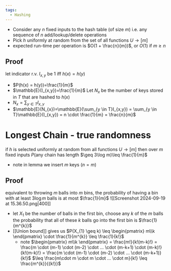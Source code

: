 ```yaml
---
tags:
  - Hashing
---
```

- Consider any $n$ fixed inputs to the hash table (of size $m$) i.e. any sequence of $n$ add/lookup/delete operations
- Pick $h$ uniformly at random from the set of all functions $U \to [m]$ 
- expected run-time per operation is $O(1 + \frac{n}{m})$, or $O(1)$ if $m \geq n$
## Proof
let indicator r.v. $I_{x,y}$ be $1$ iff $h(x) = h(y)$ 
- $P(h(x) = h(y))=\frac{1}{m}$
- $\mathbb{E}(I_{x,y})=\frac{1}{m}$
Let $N_{x}$ be the number of keys stored in $T$ that are hashed to $h(x)$
- $N_{x}=\sum_{y \in T}I_{x,y}$ 
- $\mathbb{E}(N_{x})=\mathbb{E}(\sum_{y \in T}I_{x,y}) = \sum_{y \in T}\mathbb{E}(I_{x,y}) = n \cdot \frac{1}{m} = \frac{n}{m}$


# Longest Chain - true randomness
if $h$ is selected uniformly at random from all functions $U \to [m]$ then over $m$ fixed inputs $P($any chain has length $\geq 3\log m)\leq \frac{1}{m}$
- note in lemma we insert $m$ keys ($n=m$)
## Proof
equivalent to throwing $m$ balls into $m$ bins, the probability of having a bin with at least $3 \log m$ balls is at most $\frac{1}{m}$
![[Screenshot 2024-09-19 at 15.36.50.png|400]]
- let $X_{1}$ be the number of balls in the first bin, choose any $k$ of the $m$ balls the probability that all of these $k$ balls go into the first bin is $\frac{1}{m^{k}}$
- [[Union bound]] gives us $P(X_{1} \geq k) \leq \begin{pmatrix} m\\k \end{pmatrix} \cdot \frac{1}{m^{k}} \leq \frac{1}{k!}$ 
	- note $\begin{pmatrix} m\\k \end{pmatrix} = \frac{m!}{k!(m-k)!} = \frac{m \cdot (m-1) \cdot (m-2) \cdot ... \cdot (m-k+1) \cdot (m-k)!}{k!(m-k)!} = \frac{m \cdot (m-1) \cdot (m-2) \cdot ... \cdot (m-k+1)}{k!}$ 
	$\leq \frac{m\cdot m \cdot m \cdot ... \cdot m}{k!} \leq \frac{m^{k}}{{k!}}$
	
	
	

